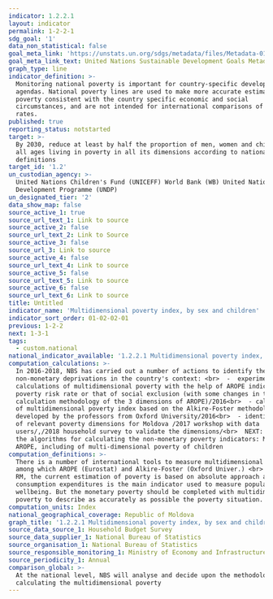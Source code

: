 ```yaml
---
indicator: 1.2.2.1
layout: indicator
permalink: 1-2-2-1
sdg_goal: '1'
data_non_statistical: false
goal_meta_link: 'https://unstats.un.org/sdgs/metadata/files/Metadata-01-02-01.pdf '
goal_meta_link_text: United Nations Sustainable Development Goals Metadata (PDF 894 KB)
graph_type: line
indicator_definition: >-
  Monitoring national poverty is important for country-specific development
  agendas. National poverty lines are used to make more accurate estimates of
  poverty consistent with the country specific economic and social
  circumstances, and are not intended for international comparisons of poverty
  rates.
published: true
reporting_status: notstarted
target: >-
  By 2030, reduce at least by half the proportion of men, women and children of
  all ages living in poverty in all its dimensions according to national
  definitions
target_id: '1.2'
un_custodian_agency: >-
  United Nations Children's Fund (UNICEFF) World Bank (WB) United Nations
  Development Programme (UNDP)
un_designated_tier: '2'
data_show_map: false
source_active_1: true
source_url_text_1: Link to source
source_active_2: false
source_url_text_2: Link to Source
source_active_3: false
source_url_3: Link to source
source_active_4: false
source_url_text_4: Link to source
source_active_5: false
source_url_text_5: Link to source
source_active_6: false
source_url_text_6: Link to source
title: Untitled
indicator_name: 'Multidimensional poverty index, by sex and children'
indicator_sort_order: 01-02-02-01
previous: 1-2-2
next: 1-3-1
tags:
  - custom.national
national_indicator_available: '1.2.2.1 Multidimensional poverty index, by sex and children'
computation_calculations: >-
  In 2016-2018, NBS has carried out a number of actions to identify the main
  non-monetary deprivations in the country's context: <br>  -  experimental
  calculations of multidimensional poverty with the help of AROPE indicator, the
  poverty risk rate or that of social exclusion (with some changes in the
  calculation methodology of the 3 dimensions of AROPE)/2016<br>  - calculation
  of multidimensional poverty index based on the Alkire-Foster methodology
  developed by the professors from Oxford University/2016<br>  - identification
  of relevant poverty dimensions for Moldova /2017 workshop with data
  users/,/2018 household survey to validate the dimensions/<br>  NEXT: Testing
  the algorithms for calculating the non-monetary poverty indicators: MPI,
  AROPE, including of multi-dimensional poverty of children
computation_definitions: >-
  There is a number of international tools to measure multidimensional poverty,
  among which AROPE (Eurostat) and Alkire-Foster (Oxford Univer.) <br>  In the
  RM, the current estimation of poverty is based on absolute approach and
  consumption expenditures is the main indicator used to measure population
  wellbeing. But the monetary poverty should be completed with multidimensional
  poverty to describe as accurately as possible the poverty situation.
computation_units: Index
national_geographical_coverage: Republic of Moldova
graph_title: '1.2.2.1 Multidimensional poverty index, by sex and children'
source_data_source_1: Household Budget Survey
source_data_supplier_1: National Bureau of Statistics
source_organisation_1: National Bureau of Statistics
source_responsible_monitoring_1: Ministry of Economy and Infrastructure
source_periodicity_1: Annual
comparison_global: >-
  At the national level, NBS will analyse and decide upon the methodology for
  calculating the multidimensional poverty
---
```

